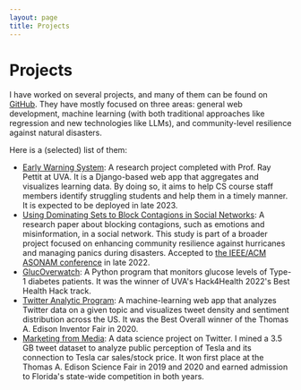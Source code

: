 ```yaml
---
layout: page
title: Projects
---
```

# Projects

I have worked on several projects, and many of them can be found on [GitHub](https://github.com/robertchenbao?tab=repositories). They have mostly focused on three areas: general web development, machine learning (with both traditional approaches like regression and new technologies like LLMs), and community-level resilience against natural disasters.

Here is a (selected) list of them:

* [Early Warning System](https://earlywarning.cs.virginia.edu): A research project completed with Prof. Ray Pettit at UVA. It is a Django-based web app that aggregates and visualizes learning data. By doing so, it aims to help CS course staff members identify struggling students and help them in a timely manner. It is expected to be deployed in late 2023.
* [Using Dominating Sets to Block Contagions in Social Networks](https://par.nsf.gov/biblio/10376914): A research paper about blocking contagions, such as emotions and misinformation, in a social network. This study is part of a broader project focused on enhancing community resilience against hurricanes and managing panics during disasters. Accepted to [the IEEE/ACM ASONAM conference](https://asonam.cpsc.ucalgary.ca/2022/) in late 2022.
* [GlucOverwatch](https://devpost.com/software/glucoverwatch): A Python program that monitors glucose levels of Type-1 diabetes patients. It was the winner of UVA's Hack4Health 2022's Best Health Hack track.
* [Twitter Analytic Program](https://github.com/robertchenbao/twitter-analytic-program/): A machine-learning web app that analyzes Twitter data on a given topic and visualizes tweet density and sentiment distribution across the US. It was the Best Overall winner of the Thomas A. Edison Inventor Fair in 2020.
* [Marketing from Media](https://edisonfairs.org/2019/01/30/2019-science-fair-winners/): A data science project on Twitter. I mined a 3.5 GB tweet dataset to analyze public perception of Tesla and its connection to Tesla car sales/stock price. It won first place at the Thomas A. Edison Science Fair in 2019 and 2020 and earned admission to Florida's state-wide competition in both years.
